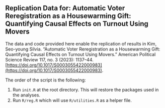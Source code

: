 ## Replication Data for: Automatic Voter Reregistration as a Housewarming Gift: Quantifying Causal Effects on Turnout Using Movers

The data and code provided here enable the replication of results in Kim, Seo-young Silvia. “Automatic Voter Reregistration as a Housewarming Gift: Quantifying Causal Effects on Turnout Using Movers.” American Political Science Review 117, no. 3 (2023): 1137–44. [https://doi.org/10.1017/S0003055422000983](https://doi.org/10.1017/S0003055422000983).

The order of the script is the following:

1. Run `init.R` at the root directory. This will restore the packages used in the analyses.
2. Run `R/reg.R` which will use `R/utilities.R` as a helper file.
